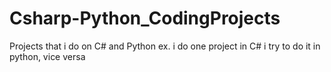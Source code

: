 # Csharp-Python_CodingProjects
Projects that i do on C# and Python
ex. i do one project in C# i try to do it in python, vice versa

